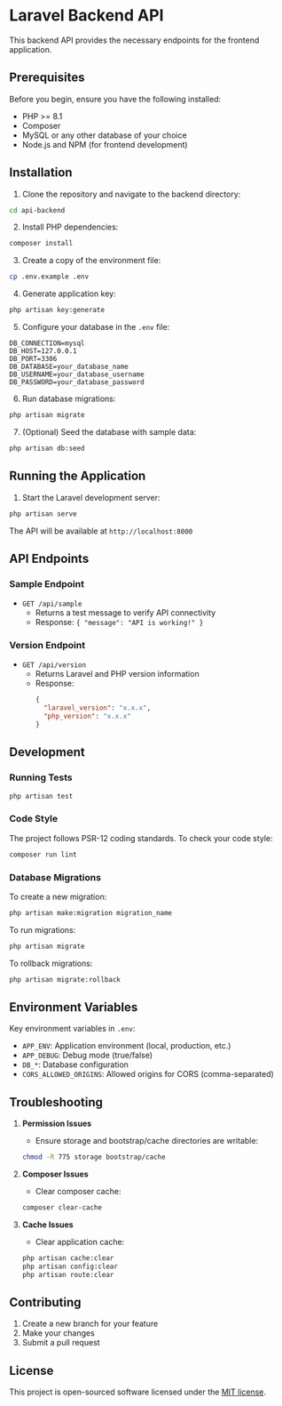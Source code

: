 # Laravel Backend API

This backend API provides the necessary endpoints for the frontend application.

## Prerequisites

Before you begin, ensure you have the following installed:
- PHP >= 8.1
- Composer
- MySQL or any other database of your choice
- Node.js and NPM (for frontend development)

## Installation

1. Clone the repository and navigate to the backend directory:
```bash
cd api-backend
```

2. Install PHP dependencies:
```bash
composer install
```

3. Create a copy of the environment file:
```bash
cp .env.example .env
```

4. Generate application key:
```bash
php artisan key:generate
```

5. Configure your database in the `.env` file:
```env
DB_CONNECTION=mysql
DB_HOST=127.0.0.1
DB_PORT=3306
DB_DATABASE=your_database_name
DB_USERNAME=your_database_username
DB_PASSWORD=your_database_password
```

6. Run database migrations:
```bash
php artisan migrate
```

7. (Optional) Seed the database with sample data:
```bash
php artisan db:seed
```

## Running the Application

1. Start the Laravel development server:
```bash
php artisan serve
```

The API will be available at `http://localhost:8000`

## API Endpoints

### Sample Endpoint
- `GET /api/sample`
  - Returns a test message to verify API connectivity
  - Response: `{ "message": "API is working!" }`

### Version Endpoint
- `GET /api/version`
  - Returns Laravel and PHP version information
  - Response: 
    ```json
    {
      "laravel_version": "x.x.x",
      "php_version": "x.x.x"
    }
    ```

## Development

### Running Tests
```bash
php artisan test
```

### Code Style
The project follows PSR-12 coding standards. To check your code style:
```bash
composer run lint
```

### Database Migrations
To create a new migration:
```bash
php artisan make:migration migration_name
```

To run migrations:
```bash
php artisan migrate
```

To rollback migrations:
```bash
php artisan migrate:rollback
```

## Environment Variables

Key environment variables in `.env`:

- `APP_ENV`: Application environment (local, production, etc.)
- `APP_DEBUG`: Debug mode (true/false)
- `DB_*`: Database configuration
- `CORS_ALLOWED_ORIGINS`: Allowed origins for CORS (comma-separated)

## Troubleshooting

1. **Permission Issues**
   - Ensure storage and bootstrap/cache directories are writable:
   ```bash
   chmod -R 775 storage bootstrap/cache
   ```

2. **Composer Issues**
   - Clear composer cache:
   ```bash
   composer clear-cache
   ```

3. **Cache Issues**
   - Clear application cache:
   ```bash
   php artisan cache:clear
   php artisan config:clear
   php artisan route:clear
   ```

## Contributing

1. Create a new branch for your feature
2. Make your changes
3. Submit a pull request

## License

This project is open-sourced software licensed under the [MIT license](https://opensource.org/licenses/MIT).
